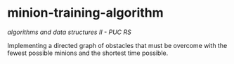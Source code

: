 # minion-training-algorithm
_algorithms and data structures II - PUC RS_

Implementing a directed graph of obstacles that must be overcome with the fewest possible minions and the shortest time possible.
